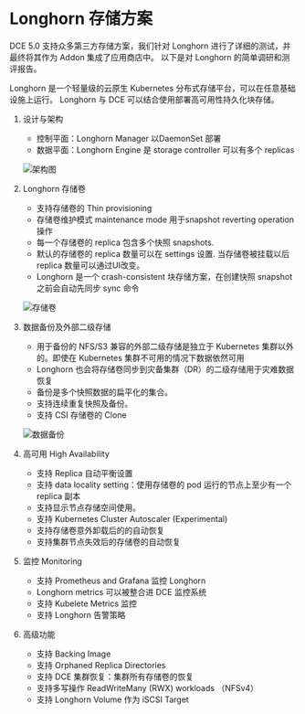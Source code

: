 # Longhorn 存储方案

DCE 5.0 支持众多第三方存储方案，我们针对 Longhorn 进行了详细的测试，并最终将其作为 Addon 集成了应用商店中。
以下是对 Longhorn 的简单调研和测评报告。

Longhorn 是一个轻量级的云原生 Kubernetes 分布式存储平台，可以在任意基础设施上运行。
Longhorn 与 DCE 可以结合使用部署高可用性持久化块存储。

1. 设计与架构

    - 控制平面：Longhorn Manager 以DaemonSet 部署
    - 数据平面：Longhorn Engine 是 storage controller 可以有多个 replicas

    ![架构图](https://docs.daocloud.io/daocloud-docs-images/docs/storage/images/long-archi.png)

1. Longhorn 存储卷

    - 支持存储卷的 Thin provisioning
    - 存储卷维护模式 maintenance mode 用于snapshot reverting operation操作
    - 每一个存储卷的 replica 包含多个快照 snapshots.
    - 默认的存储卷的 replica 数量可以在 settings 设置. 当存储卷被挂载以后 replica 数量可以通过UI改变。
    - Longhorn 是一个 crash-consistent 块存储方案，在创建快照 snapshot 之前会自动先同步 sync 命令

    ![存储卷](https://docs.daocloud.io/daocloud-docs-images/docs/storage/images/long-volume.png)

1. 数据备份及外部二级存储

    - 用于备份的 NFS/S3 兼容的外部二级存储是独立于 Kubernetes 集群以外的。即使在 Kubernetes 集群不可用的情况下数据依然可用
    - Longhorn 也会将存储卷同步到灾备集群（DR）的二级存储用于灾难数据恢复
    - 备份是多个快照数据的扁平化的集合。
    - 支持连续重复快照及备份。
    - 支持 CSI 存储卷的 Clone

    ![数据备份](https://docs.daocloud.io/daocloud-docs-images/docs/storage/images/long-backup.png)

1. 高可用 High Availability

    - 支持 Replica 自动平衡设置
    - 支持 data locality setting：使用存储卷的 pod 运行的节点上至少有一个 replica 副本
    - 支持显示节点存储空间使用。
    - 支持 Kubernetes Cluster Autoscaler (Experimental)
    - 支持存储卷意外卸载后的的自动恢复
    - 支持集群节点失效后的存储卷的自动恢复

1. 监控 Monitoring

    - 支持 Prometheus and Grafana 监控 Longhorn
    - Longhorn metrics 可以被整合进 DCE 监控系统
    - 支持 Kubelete Metrics 监控
    - 支持 Longhorn 告警策略

1. 高级功能

    - 支持 Backing Image
    - 支持 Orphaned Replica Directories
    - 支持 DCE 集群恢复：集群所有存储卷的恢复
    - 支持多写操作 ReadWriteMany (RWX) workloads （NFSv4）
    - 支持 Longhorn Volume 作为 iSCSI Target

